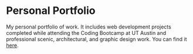# Personal Portfolio

My personal portfolio of work. It includes web development projects completed while attending the Coding Bootcamp at UT Austin and professional scenic, architectural, and graphic design work. You can find it [here](https://1cbondy1.github.io/).

